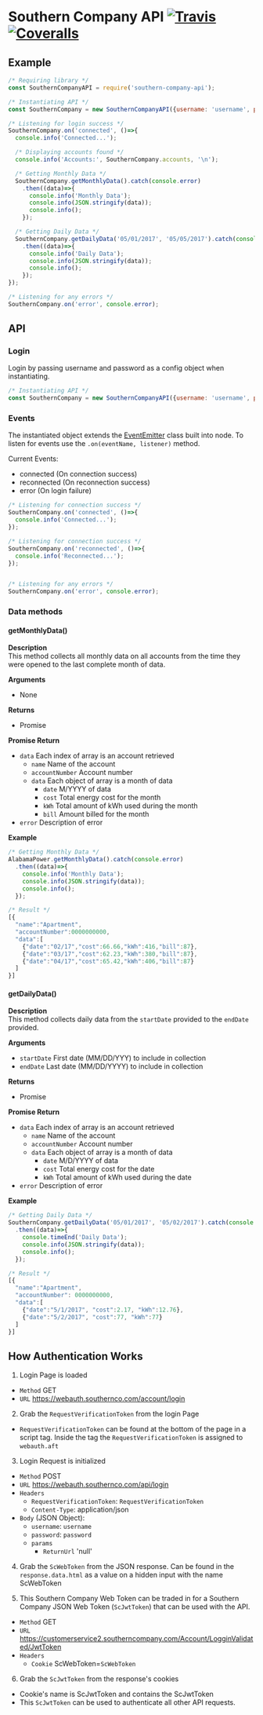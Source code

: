 # Southern Company API [![Travis](https://img.shields.io/travis/apearson/southern-company-api.svg)](https://travis-ci.org/apearson/southern-company-api) [![Coveralls](https://img.shields.io/coveralls/apearson/southern-company-api.svg)](https://coveralls.io/github/apearson/southern-company-api)

## Example
```js
/* Requiring library */
const SouthernCompanyAPI = require('southern-company-api');

/* Instantiating API */
const SouthernCompany = new SouthernCompanyAPI({username: 'username', password: 'password'});

/* Listening for login success */
SouthernCompany.on('connected', ()=>{
  console.info('Connected...');

  /* Displaying accounts found */
  console.info('Accounts:', SouthernCompany.accounts, '\n');

  /* Getting Monthly Data */
  SouthernCompany.getMonthlyData().catch(console.error)
    .then((data)=>{
      console.info('Monthly Data');
      console.info(JSON.stringify(data));
      console.info();
    });

  /* Getting Daily Data */
  SouthernCompany.getDailyData('05/01/2017', '05/05/2017').catch(console.error)
    .then((data)=>{
      console.info('Daily Data');
      console.info(JSON.stringify(data));
      console.info();
    });
});

/* Listening for any errors */
SouthernCompany.on('error', console.error);

```

## API

### Login
Login by passing username and password as a config object when instantiating.
```js
/* Instantiating API */
const SouthernCompany = new SouthernCompanyAPI({username: 'username', password: 'password'});
```

### Events
The instantiated object extends the [EventEmitter](https://nodejs.org/api/events.html) class built into node. To listen for events use the `.on(eventName, listener)` method.

Current Events:
  * connected (On connection success)
  * reconnected (On reconnection success)
  * error (On login failure)

```js
/* Listening for connection success */
SouthernCompany.on('connected', ()=>{
  console.info('Connected...');
});

/* Listening for connection success */
SouthernCompany.on('reconnected', ()=>{
  console.info('Reconnected...');
});


/* Listening for any errors */
SouthernCompany.on('error', console.error);
```

### Data methods
#### getMonthlyData()
**Description**   
This method collects all monthly data on all accounts from the time they were opened to the last complete month of data.

**Arguments**
  * None  

**Returns**  
  * Promise

**Promise Return**  
  * `data` Each index of array is an account retrieved
      * `name` Name of the account
      * `accountNumber` Account number
      * `data` Each object of array is a month of data
        * `date` M/YYYY of data
        * `cost` Total energy cost for the month
        * `kWh` Total amount of kWh used during the month
        * `bill` Amount billed for the month
  * `error` Description of error

**Example**
```js
/* Getting Monthly Data */
AlabamaPower.getMonthlyData().catch(console.error)
  .then((data)=>{
    console.info('Monthly Data');
    console.info(JSON.stringify(data));
    console.info();
  });

/* Result */
[{
  "name":"Apartment",
  "accountNumber":0000000000,
  "data":[
    {"date":"02/17","cost":66.66,"kWh":416,"bill":87},
    {"date":"03/17","cost":62.23,"kWh":380,"bill":87},
    {"date":"04/17","cost":65.42,"kWh":406,"bill":87}
  ]
}]
```


#### getDailyData()
**Description**   
This method collects daily data from the `startDate` provided to the `endDate` provided.

**Arguments**
  * `startDate` First date (MM/DD/YYY) to include in collection
  * `endDate` Last date (MM/DD/YYYY) to include in collection

**Returns**  
  * Promise

**Promise Return**  
  * `data` Each index of array is an account retrieved
      * `name` Name of the account
      * `accountNumber` Account number
      * `data` Each object of array is a month of data
        * `date` M/D/YYYY of data
        * `cost` Total energy cost for the date
        * `kWh` Total amount of kWh used during the date
  * `error` Description of error

**Example**
```js
/* Getting Daily Data */
SouthernCompany.getDailyData('05/01/2017', '05/02/2017').catch(console.error)
  .then((data)=>{
    console.timeEnd('Daily Data');
    console.info(JSON.stringify(data));
    console.info();
  });  

/* Result */
[{  
  "name":"Apartment",
  "accountNumber": 0000000000,
  "data":[
    {"date":"5/1/2017", "cost":2.17, "kWh":12.76},
    {"date":"5/2/2017", "cost":77, "kWh":77}
  ]
}]
```


## How Authentication Works
1. Login Page is loaded
  * `Method` GET
  * `URL` https://webauth.southernco.com/account/login
2. Grab the `RequestVerificationToken` from the login Page
  * `RequestVerificationToken` can be found at the bottom of the page in a script tag.  Inside the tag the `RequestVerificationToken` is assigned to `webauth.aft`
3. Login Request is initialized
  * `Method` POST
  * `URL` https://webauth.southernco.com/api/login
  * `Headers`
    * `RequestVerificationToken`: `RequestVerificationToken`
    * `Content-Type`: application/json
  * `Body` (JSON Object):
    * `username`: `username`
    * `password`: `password`
    * `params`  
      * `ReturnUrl` 'null'
4. Grab the `ScWebToken` from the JSON response. Can be found in the `response.data.html` as a value on a hidden input with the name ScWebToken

5. This Southern Company Web Token can be traded in for a Southern Company JSON Web Token (`ScJwtToken`) that can be used with the API.
  * `Method` GET
  * `URL` https://customerservice2.southerncompany.com/Account/LogginValidated/JwtToken
  * `Headers`
    * `Cookie` ScWebToken=`ScWebToken`
6. Grab the `ScJwtToken` from the response's cookies
  * Cookie's name is ScJwtToken and contains the ScJwtToken
  * This `ScJwtToken` can be used to authenticate all other API requests.
